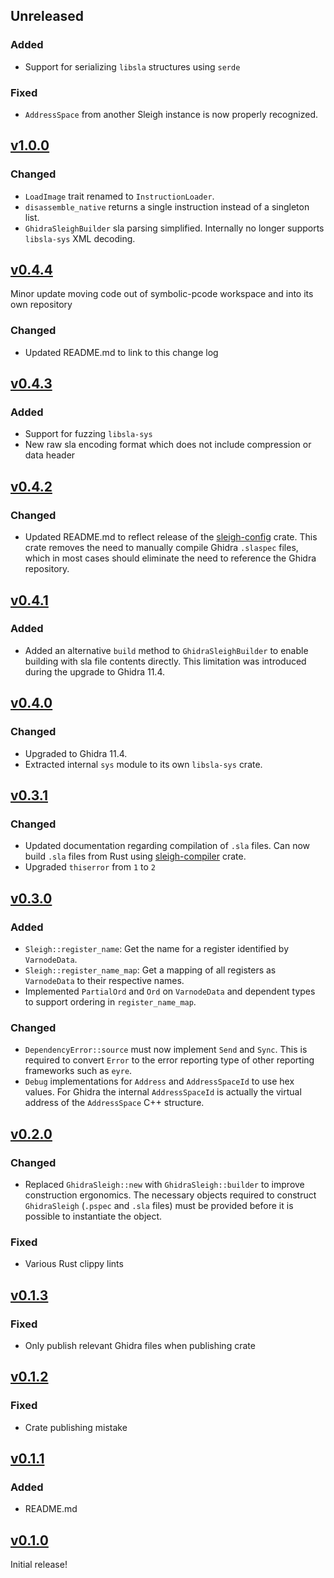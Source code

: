 ## Unreleased

### Added

* Support for serializing `libsla` structures using `serde`

### Fixed

* `AddressSpace` from another Sleigh instance is now properly recognized.

## [v1.0.0](https://github.com/mnemonikr/libsla/tree/v1.0.0)

### Changed

* `LoadImage` trait renamed to `InstructionLoader`.
* `disassemble_native` returns a single instruction instead of a singleton list.
* `GhidraSleighBuilder` sla parsing simplified. Internally no longer supports `libsla-sys` XML decoding.

## [v0.4.4](https://github.com/mnemonikr/libsla/tree/v0.4.4)

Minor update moving code out of symbolic-pcode workspace and into its own repository

### Changed

* Updated README.md to link to this change log

## [v0.4.3](https://github.com/mnemonikr/symbolic-pcode/tree/libsla-0.4.3)

### Added

* Support for fuzzing `libsla-sys`
* New raw sla encoding format which does not include compression or data header

## [v0.4.2](https://github.com/mnemonikr/symbolic-pcode/tree/libsla-0.4.2)

### Changed

* Updated README.md to reflect release of the [sleigh-config](https://crates.io/crates/sleigh-config)
crate. This crate removes the need to manually compile Ghidra `.slaspec` files, which in most cases
should eliminate the need to reference the Ghidra repository.

## [v0.4.1](https://github.com/mnemonikr/symbolic-pcode/tree/libsla-0.4.1)

### Added

* Added an alternative `build` method to `GhidraSleighBuilder` to enable building with sla file contents directly. This limitation was introduced during the upgrade to Ghidra 11.4.

## [v0.4.0](https://github.com/mnemonikr/symbolic-pcode/tree/libsla-0.4.0)

### Changed

* Upgraded to Ghidra 11.4.
* Extracted internal `sys` module to its own `libsla-sys` crate.

## [v0.3.1](https://github.com/mnemonikr/symbolic-pcode/tree/libsla-0.3.1)

### Changed

* Updated documentation regarding compilation of `.sla` files. Can now build `.sla` files from Rust using [sleigh-compiler](https://crates.io/crates/sleigh-compiler) crate.
* Upgraded `thiserror` from `1` to `2`

## [v0.3.0](https://github.com/mnemonikr/symbolic-pcode/tree/libsla-0.3.0)

### Added

* `Sleigh::register_name`: Get the name for a register identified by `VarnodeData`.
* `Sleigh::register_name_map`: Get a mapping of all registers as `VarnodeData` to their respective
names.
* Implemented `PartialOrd` and `Ord` on `VarnodeData` and dependent types to support ordering in
`register_name_map`.

### Changed

* `DependencyError::source` must now implement `Send` and `Sync`. This is required to convert
`Error` to the error reporting type of other reporting frameworks such as `eyre`.
* `Debug` implementations for `Address` and `AddressSpaceId` to use hex values. For Ghidra the
internal `AddressSpaceId` is actually the virtual address of the `AddressSpace` C++ structure.

## [v0.2.0](https://github.com/mnemonikr/symbolic-pcode/tree/libsla-0.2.0)

### Changed

* Replaced `GhidraSleigh::new` with `GhidraSleigh::builder` to improve construction ergonomics. The
necessary objects required to construct `GhidraSleigh` (`.pspec` and `.sla` files) must be provided
before it is possible to instantiate the object.

### Fixed

* Various Rust clippy lints

## [v0.1.3](https://github.com/mnemonikr/symbolic-pcode/tree/libsla-0.1.3)

### Fixed

* Only publish relevant Ghidra files when publishing crate

## [v0.1.2](https://github.com/mnemonikr/symbolic-pcode/tree/libsla-0.1.2)

### Fixed

* Crate publishing mistake

## [v0.1.1](https://github.com/mnemonikr/symbolic-pcode/tree/libsla-0.1.1)

### Added

* README.md

## [v0.1.0](https://github.com/mnemonikr/symbolic-pcode/tree/libsla-0.1.0)

Initial release!
